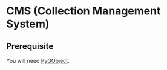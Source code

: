 # CMS (Collection Management System)

## Prerequisite
You will need [PyGObject](https://wiki.gnome.org/Projects/PyGObject).
